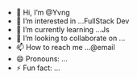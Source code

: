 - 👋 Hi, I’m @Yvng
- 👀 I’m interested in ...FullStack Dev
- 🌱 I’m currently learning ...Js
- 💞️ I’m looking to collaborate on ...
- 📫 How to reach me ...@email
- 😄 Pronouns: ...
- ⚡ Fun fact: ...

<!---
Yvngjunior/Yvngjunior is a ✨ special ✨ repository because its `README.md` (this file) appears on your GitHub profile.
You can click the Preview link to take a look at your changes.
--->
